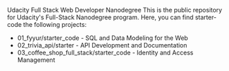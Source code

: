 Udacity Full Stack Web Developer Nanodegree
This is the public repository for Udacity's Full-Stack Nanodegree program. Here, you can find starter-code the following projects:

* 01_fyyur/starter_code - SQL and Data Modeling for the Web
* 02_trivia_api/starter - API Development and Documentation
* 03_coffee_shop_full_stack/starter_code - Identity and Access Management
